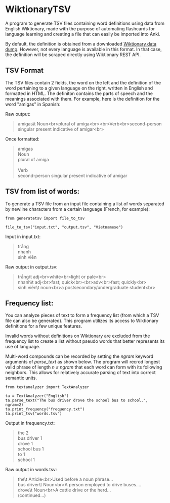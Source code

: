 # WiktionaryTSV

A program to generate TSV files containing word definitions using data from English Wiktionary, made with the purpose of automating flashcards for language learning and creating a file that can easily be imported into Anki.

By default, the definition is obtained from a downloaded [Wiktionary data dump](https://kaikki.org). However, not every language is available in this format. In that case, the definition will be scraped directly using Wiktionary REST API.

## TSV Format

The TSV files contain 2 fields, the word on the left and the definition of the word pertaining to a given language on the right, written in English and formatted in HTML. The definiton contains the parts of speech and the meanings associated with them. For example, here is the definition for the word "amigas" in Spanish:

Raw output:

> amigas\t    Noun\<br>plural of amiga\<br>\<br>Verb\<br>second-person singular present indicative of amigar\<br>

Once formatted:

> amigas<br>
> Noun<br>plural of amiga<br><br>Verb<br>second-person singular present indicative of amigar<br>

## TSV from list of words:

To generate a TSV file from an input file containing a list of words separated by newline characters from a certain language (French, for example):

```
from generatetsv import file_to_tsv

file_to_tsv("input.txt", "output.tsv", "Vietnamese")
```
Input in input.txt:
>trắng<br>
>nhanh<br>
>sinh viên<br>

Raw output in output.tsv:
>trắng\t	adj\<br>white\<br>light or pale\<br><br>
>nhanh\t	adj\<br>fast; quick\<br>\<br>adv\<br>fast; quickly\<br><br>
>sinh viên\t	noun\<br>a postsecondary/undergraduate student\<br><br>

## Frequency list:
You can analyze pieces of text to form a frequency list (from which a TSV file can also be generated). This program utilizes its access to Wiktionary definitions for a few unique features.

Invalid words without definitions on Wiktionary are excluded from the frequency list to create a list without pseudo words that better represents its use of language.

Multi-word compounds can be recorded by setting the <i>ngram</i> keyword arguments of <i>parse_text</i> as shown below. The program will recrod longest valid phrase of length <i>n ≤ ngram</i> that each word can form with its following neighbors. This allows for relatively accurate parsing of text into correct semantic units.
```
from textanalyzer import TextAnalyzer

ta = TextAnalyzer("English")
ta.parse_text("The bus driver drove the school bus to school.", ngram=2)
ta.print_frequency("frequency.txt")
ta.print_tsv("words.tsv")
```

Output in frequency.txt:
> the 2<br>
> bus driver 1<br>
> drove 1<br>
> school bus 1<br>
> to 1<br>
> school 1<br>

Raw output in words.tsv:
> the\t    Article\<br>Used before a noun phrase...<br>
> bus driver\t     Noun\<br>A person employed to drive buses....<br>
> drove\t      Noun\<br>A cattle drive or the herd...<br>
> (continued...)

